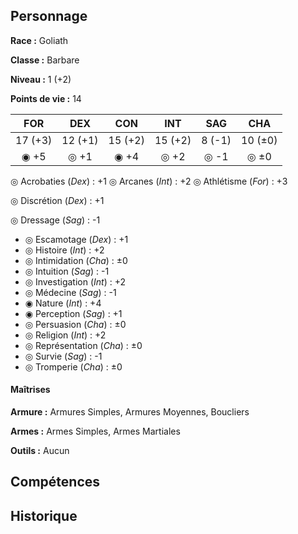 ## Personnage

__Race :__ Goliath

__Classe :__ Barbare

__Niveau :__ 1 (+2)

__Points de vie :__ 14

|   FOR   |   DEX   |   CON   |   INT   |  SAG   |   CHA   |
| :-----: | :-----: | :-----: | :-----: | :----: | :-----: |
| 17 (+3) | 12 (+1) | 15 (+2) | 15 (+2) | 8 (-1) | 10 (±0) |
|  ◉ +5   |  ◎ +1   |  ◉ +4   |  ◎ +2   |  ◎ -1  |  ◎ ±0   |

◎ Acrobaties (_Dex_) :  +1
◎ Arcanes (_Int_) : +2
◎ Athlétisme (_For_) : +3

◎ Discrétion (_Dex_) : +1

◎ Dressage (_Sag_) : -1
- ◎ Escamotage (_Dex_) : +1
- ◎ Histoire (_Int_) : +2
- ◎ Intimidation (_Cha_) : ±0
- ◎ Intuition (_Sag_) : -1
- ◎ Investigation (_Int_) : +2
- ◎ Médecine (_Sag_) : -1
- ◉ Nature (_Int_) : +4
- ◉ Perception (_Sag_) : +1
- ◎ Persuasion (_Cha_) : ±0
- ◎ Religion (_Int_) : +2
- ◎ Représentation (_Cha_) : ±0
- ◎ Survie (_Sag_) : -1
- ◎ Tromperie (_Cha_) : ±0

#### Maîtrises

**Armure :** Armures Simples, Armures Moyennes, Boucliers

**Armes :** Armes Simples, Armes Martiales

**Outils :** Aucun

## Compétences

## Historique

